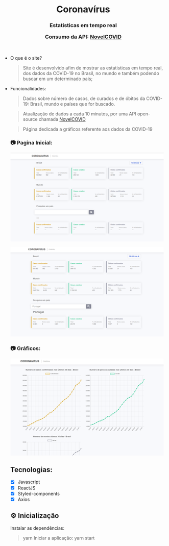 <h1 align="center">
   Coronavírus

<br>

<h3 align="center">

Estatisticas em tempo real
<br>

Consumo da API: [NovelCOVID](https://github.com/NovelCOVID/API)

</h3>
</h1>

<br>

- O que é o site?

  > Site é desenvolvido afim de mostrar as estatisticas em tempo real, dos dados da COVID-19 no Brasil, no mundo e também podendo buscar em um determinado pais;

- Funcionalidades:

  > Dados sobre número de casos, de curados e de óbitos da COVID-19: Brasil, mundo e países que for buscado.

  > Atualização de dados a cada 10 minutos, por uma API open-source chamada [NovelCOVID](COVIDhttps://github.com/NovelCOVID/API)

  > Página dedicada a gráficos referente aos dados da COVID-19

  ### :camera: Pagina Inicial:

  ![png1](github/home.png)

  ![png2](github/homeSearch.png)

  ### :camera: Gráficos:

  ![png2](github/charts.png)

  ## Tecnologias:

  - [x] Javascript
  - [x] ReactJS
  - [x] Styled-components
  - [x] Axios

  ## ⚙ Inicialização

  Instalar as dependências:

  > yarn
  > Iniciar a aplicação:
  > yarn start
